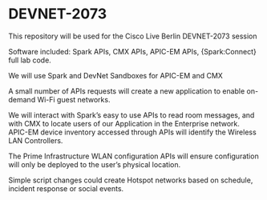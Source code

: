 # DEVNET-2073

This repository will be used for the Cisco Live Berlin DEVNET-2073 session

Software included: Spark APIs, CMX APIs, APIC-EM APIs, {Spark:Connect} full lab code.

We will use Spark and DevNet Sandboxes for APIC-EM and CMX


A small number of APIs requests will create a new application to enable on-demand Wi-Fi guest networks.

We will interact with Spark’s easy to use APIs to read room messages, and with CMX to locate users of our
Application in the Enterprise network.
APIC-EM device inventory accessed through APIs will identify the Wireless LAN Controllers.

The Prime Infrastructure WLAN configuration APIs will ensure configuration will only be deployed
to the user’s physical location.

Simple script changes could create Hotspot networks based on schedule, incident response or social events.